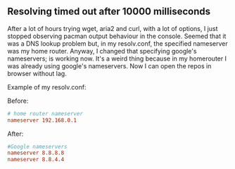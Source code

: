 ## Resolving timed out after 10000 milliseconds

After a lot of hours trying wget, aria2 and curl, with a lot
of options, I just stopped observing pacman output behaviour
in the console.
Seemed that it was a DNS lookup problem but, in my
resolv.conf, the specified nameserver was my home router.
Anyway, I changed that specifying google's nameservers; is
working now. It's a weird thing because in my homerouter I
was already using google's nameservers.
Now I can open the repos in browser without lag.

Example of my resolv.conf:

Before:
```conf
# home router nameserver
nameserver 192.168.0.1
```

After:
```conf
#Google nameservers
nameserver 8.8.8.8
nameserver 8.8.4.4
```
